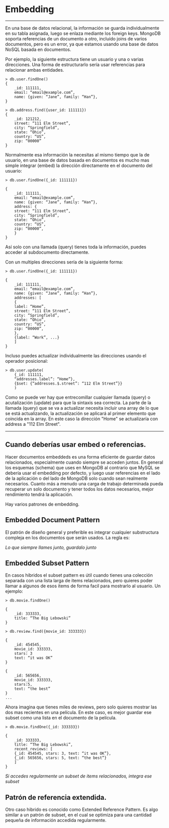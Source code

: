 # Embedding
---

En una base de datos relacional, la información se guarda individualmente en su tabla asignada, luego se enlaza mediante los foreign keys. MongoDB soporta referencias de un documento a otro, incluído joins de varios documentos, pero es un error, ya que estamos usando una base de datos NoSQL basada en documentos.

Por ejemplo, la siguiente estructura tiene un usuario y una o varias direcciones. Una forma de estructurarlo sería usar referencias para relacionar ambas entidades.

```
> db.user.findOne()
{
    _id: 111111,
    email: “email@example.com”,
    name: {given: “Jane”, family: “Han”},
}

> db.address.find({user_id: 111111})
{
    _id: 121212,
    street: “111 Elm Street”,
    city: “Springfield”,
    state: “Ohio”,
    country: “US”,
    zip: “00000”
}
```

Normalmente esa información la necesitas al mismo tiempo que la de usuario, en una base de datos basada en documentos es mucho mas simple integrar (embed) la dirección directamente en el documento del usuario:

```
> db.user.findOne({_id: 111111})
    
{    
    _id: 111111,    
    email: “email@example.com”,    
    name: {given: “Jane”, family: “Han”},    
    address: {    
    street: “111 Elm Street”,    
    city: “Springfield”,    
    state: “Ohio”,    
    country: “US”,    
    zip: “00000”,    
    }    
}
```

Así solo con una llamada (query) tienes toda la información, puedes acceder al subdocumento directamente.

Con un multiples direcciones sería de la siguiente forma:

```
> db.user.findOne({_id: 111111})
    
{    
    _id: 111111,    
    email: “email@example.com”,    
    name: {given: “Jane”, family: “Han”},    
    addresses: [    
    {    
    label: “Home”,    
    street: “111 Elm Street”,    
    city: “Springfield”,    
    state: “Ohio”,    
    country: “US”,    
    zip: “00000”,    
    },    
    {label: “Work”, ...}    
    ]    
}
```

Incluso puedes actualizar individualmente las direcciones usando el operador posicional:

```
> db.user.update(    
    {_id: 111111,    
    “addresses.label”: “Home”},    
    {$set: {“addresses.$.street”: “112 Elm Street”}}    
    )
```

Como se puede ver hay que entrecomillar cualquier llamada (query) o acutalización (update) para que la sintaxis sea correcta. La parte de la llamada (query) que se va a actualizar necesita incluir una array de lo que se está actualizando, la actualización se aplicará al primer elemento que coincida en la array. En este caso la dirección "Home" se actualizaría con address a "112 Elm Street".

---

## Cuando deberías usar embed o referencias.

Hacer documentos embeddeds es una forma eficiente de guardar datos relacionados, especialmente cuando siempre se acceden juntos. En general los esquemas (schema) que uses en MongoDB al contrario que MySQL se debería usar el embedding por defecto, y luego usar referencias en el lado de la aplicación o del lado de MongoDB solo cuando sean realmente necesarios. Cuanto más a menudo una carga de trabajo determinada pueda recuperar un solo documento y tener todos los datos necesarios, mejor rendimiento tendrá la aplicación.

Hay varios patrones de embedding.

## Embedded Document Pattern

El patrón de diseño general y preferible es integrar cualquier substructura compleja en los documentos que serán usados. La regla es:

*Lo que siempre llames junto, guardalo junto*

## Embedded Subset Pattern

En casos hibridos el subset pattern es útil cuando tienes una colección separada con una lista larga de items relacionados, pero quieres poder llamar a algunos de esos items de forma facil para mostrarlo al usuario. Un ejemplo:

```
> db.movie.findOne()
    
{    
    _id: 333333,    
    title: “The Big Lebowski”
}
        
> db.review.find({movie_id: 333333})
    
{    
    _id: 454545,    
    movie_id: 333333,    
    stars: 3    
    text: “it was OK”    
}    

{    
    _id: 565656,    
    movie_id: 333333,    
    stars:5,    
    text: “the best”    
}    
...
```

Ahora imagina que tienes miles de reviews, pero solo quieres mostrar las dos mas recientes en una película. En este caso, es mejor guardar ese subset como una lista en el documento de la película.

```
> db.movie.findOne({_id: 333333})
    
{    
    _id: 333333,    
    title: “The Big Lebowski”,    
    recent_reviews: [    
    {_id: 454545, stars: 3, text: “it was OK”},    
    {_id: 565656, stars: 5, text: “the best”}    
    ]    
}
```

*Si accedes regularmente un subset de items relacionados, integra ese subset*

## Patrón de referencia extendida.

Otro caso hibrido es conocido como Extended Reference Pattern. Es algo similar a un patrón de subset, en el cual se optimiza para una cantidad pequeña de información accedida regularmente.
